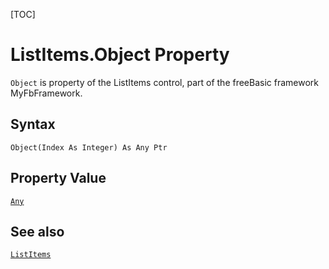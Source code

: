 [TOC]
# ListItems.Object Property

`Object` is property of the ListItems control, part of the freeBasic framework MyFbFramework.
## Syntax
```freeBasic
Object(Index As Integer) As Any Ptr
```
## Property Value
[`Any`]("https://www.freebasic.net/wiki/KeyPgAny")
## See also
[`ListItems`](ListItems.md)
